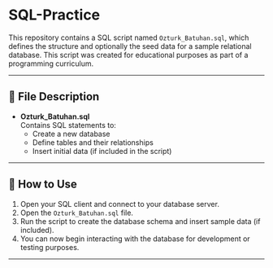 # SQL-Practice

This repository contains a SQL script named `Ozturk_Batuhan.sql`, which defines the structure and optionally the seed data for a sample relational database. This script was created for educational purposes as part of a programming curriculum.

---

## 📁 File Description

- **Ozturk_Batuhan.sql**  
  Contains SQL statements to:
  - Create a new database
  - Define tables and their relationships
  - Insert initial data (if included in the script)

---

## 🚀 How to Use

1. Open your SQL client and connect to your database server.
2. Open the `Ozturk_Batuhan.sql` file.
3. Run the script to create the database schema and insert sample data (if included).
4. You can now begin interacting with the database for development or testing purposes.

---
